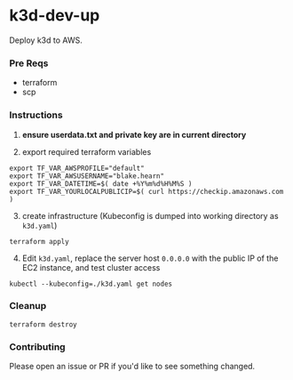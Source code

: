 # k3d-dev-up

Deploy k3d to AWS.

### Pre Reqs
- terraform
- scp

### Instructions

1. **ensure userdata.txt and private key are in current directory**

2. export required terraform variables
```
export TF_VAR_AWSPROFILE="default"
export TF_VAR_AWSUSERNAME="blake.hearn"
export TF_VAR_DATETIME=$( date +%Y%m%d%H%M%S )
export TF_VAR_YOURLOCALPUBLICIP=$( curl https://checkip.amazonaws.com )
```

3. create infrastructure (Kubeconfig is dumped into working directory as `k3d.yaml`)
```
terraform apply
```

4. Edit `k3d.yaml`, replace the server host `0.0.0.0` with the public IP of the EC2 instance, and test cluster access
```
kubectl --kubeconfig=./k3d.yaml get nodes
```

### Cleanup

`terraform destroy`

### Contributing

Please open an issue or PR if you'd like to see something changed.